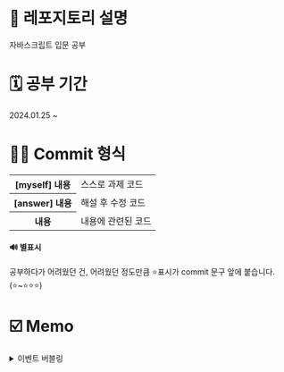 # 📢 레포지토리 설명
자바스크립트 입문 공부

# 🗓️ 공부 기간
2024.01.25 ~ 

# 👩‍💻 Commit 형식
<table>
  <tr>
    <th>[myself] 내용</th>
    <td>스스로 과제 코드</td>
  </tr>
  <tr>
    <th>[answer] 내용</th>
    <td>해설 후 수정 코드</td>
  </tr>
  <tr>
    <th>내용</th>
    <td>내용에 관련된 코드</td>
  </tr>
</table>

#### 🔊 별표시 
공부하다가 어려웠던 건, 어려웠던 정도만큼 ⭐표시가 commit 문구 앞에 붙습니다. (⭐~⭐⭐⭐)

# ☑️ Memo
<details>
<summary>이벤트 버블링</summary>
<br/>

자바스크립트에서 이벤트 버블링은 항상 일어납니다.
```
<div class="black-bg">  <!-- 이거도 클릭한거임 -->
  <div class="white-bg">  <!-- 이거도 클릭한거임 -->
    <h4>로그인하세요</h4>  <!-- 이거 클릭하면 -->
  </div>
</div>
```

#### ✔️ 유용한 이벤트 관련 함수들<br/>
e.target; // 유저가 실제로 클릭한 html요소를 알려줌<br/>
e.currentTarget; // 이벤트리스너가 달린곳을 알려줌(this; 사용과 똑같음)<br/>
e.preventDefault(); // 클릭이 되지 않은 것처럼 동작하게 해줌(폼에서 유용)<br/>
e.stopProgation(); // 상위요소로 가는 이벤트 버블링을 막아줌<br/>

</details>

